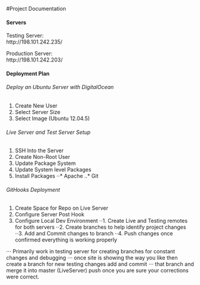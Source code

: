 #Project Documentation

#### Servers

<dl>
  <dt>Testing Server: </dt>
  <dt>http://198.101.242.235/</dt>
</dl>  

<dl>
  <dt>Production Server: </dt>
  <dt>http://198.101.242.203/</dt>
</dl>

#### Deployment Plan

###### Deploy an Ubuntu Server with DigitalOcean
1. Create New User
2. Select Server Size
3. Select Image (Ubuntu 12.04.5)

###### Live Server and Test Server Setup
1. SSH Into the Server 
2. Create Non-Root User
3. Update Package System
4. Update System level Packages
5. Install Packages
⋅⋅* Apache
..* Git 

###### GitHooks Deployment
1. Create Space for Repo on Live Server 
2. Configure Server Post Hook 
3. Configure Local Dev Environment 
⋅⋅1. Create Live and Testing remotes for both servers
⋅⋅2. Create branches to help identify project changes
⋅⋅3. Add and Commit changes to branch
⋅⋅4. Push changes once confirmed everything is working properly


⋅⋅⋅ Primarily work in testing server for creating branches for constant changes and debugging
⋅⋅⋅ once site is showing the way you like then create a branch for new testing changes add and commit
⋅⋅⋅ that branch and merge it into master (LiveServer) push once you are sure your corrections were correct.
